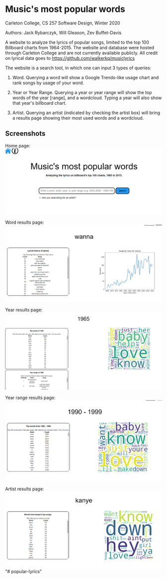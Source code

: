 # Music's most popular words
Carleton College, CS 257 Software Design, Winter 2020

Authors: Jack Rybarczyk, Will Gleason, Zev Buffet-Davis

A website to analyze the lyrics of popular songs, limited to the top 100 Billboard charts from 1964-2015. The website and database were hosted through Carleton College and are not currently available publicly.
All credit on lyrical data goes to https://github.com/walkerkq/musiclyrics 


The website is a search tool, in which one can input 3 types of queries:

1. Word. Querying a word will show a Google Trends-like usage chart and rank songs by usage of your word.

2. Year or Year Range. Querying a year or year range will show the top words of the year [range], and a wordcloud. Typing a year will also show that year's billboard chart.

3. Artist. Querying an artist (indicated by checking the artist box) will bring a results page showing their most used words and a wordcloud.

## **Screenshots**
Home page:
![](/docs_and_pics/screenshots/homepage.PNG?raw=true "Homepage")

Word results page:
![](/docs_and_pics/screenshots/word.PNG?raw=true "word")

Year results page:
![](/docs_and_pics/screenshots/year.PNG?raw=true "year")

Year range results page:
![](/docs_and_pics/screenshots/yearrange.PNG?raw=true "yearrange")

Artist results page:
![](/docs_and_pics/screenshots/artist.PNG?raw=true "artist")
"# popular-lyrics" 
